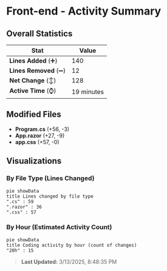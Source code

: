 # Front-end - Activity Summary 

## Overall Statistics

| Stat                   | Value                                                             |
| ---------------------- | ----------------------------------------------------------------- |
| **Lines Added** (➕)   | 140                                          |
| **Lines Removed** (➖) | 12                                        |
| **Net Change** (↕)    | 128                |
| **Active Time** (⌚)   | 19 minutes |


## Modified Files
- **Program.cs** (+56, -3)
- **App.razor** (+27, -9)
- **app.css** (+57, -0)

## Visualizations

### By File Type (Lines Changed)

```mermaid
pie showData
title Lines changed by file type
".cs" : 59
".razor" : 36
".css" : 57
```

### By Hour (Estimated Activity Count)

```mermaid
pie showData
title Coding activity by hour (count of changes)
"20h" : 15
```


> **Last Updated:** 3/13/2025, 8:48:35 PM